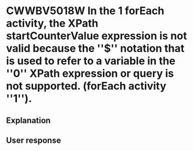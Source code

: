 # CWWBV5018W In the 1 forEach activity, the XPath startCounterValue expression is not valid because the ''$'' notation that is used to refer to a variable in the ''0'' XPath expression or query is not supported. (forEach activity ''1'').

## Explanation

## User response